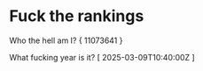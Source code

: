 # Fuck the rankings

Who the hell am I?
{ 11073641 }

What fucking year is it?
[ 2025-03-09T10:40:00Z ]
